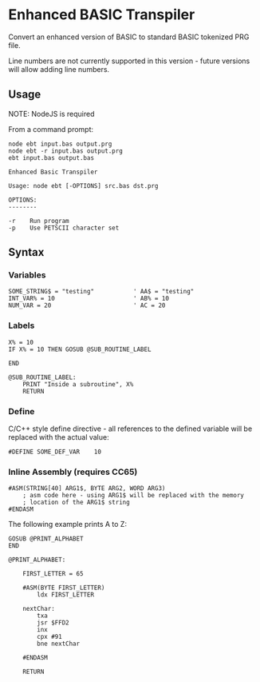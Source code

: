 # Enhanced BASIC Transpiler
 Convert an enhanced version of BASIC to standard BASIC tokenized PRG file.
 
 Line numbers are not currently supported in this version - future versions will allow adding line numbers.

## Usage
NOTE: NodeJS is required

From a command prompt:
```
node ebt input.bas output.prg
node ebt -r input.bas output.prg
ebt input.bas output.bas
```

```
Enhanced Basic Transpiler

Usage: node ebt [-OPTIONS] src.bas dst.prg

OPTIONS:
--------

-r    Run program
-p    Use PETSCII character set

```
 
## Syntax

### Variables
```
SOME_STRING$ = "testing"           ' AA$ = "testing"
INT_VAR% = 10                      ' AB% = 10
NUM_VAR = 20                       ' AC = 20
```


### Labels

```
X% = 10
IF X% = 10 THEN GOSUB @SUB_ROUTINE_LABEL

END

@SUB_ROUTINE_LABEL:
    PRINT "Inside a subroutine", X%
    RETURN
```

### Define

C/C++ style define directive - all references to the defined variable will be replaced with the actual value:

```
#DEFINE SOME_DEF_VAR    10
```

### Inline Assembly (requires CC65)

```
#ASM(STRING[40] ARG1$, BYTE ARG2, WORD ARG3)
    ; asm code here - using ARG1$ will be replaced with the memory
    ; location of the ARG1$ string
#ENDASM
```

The following example prints A to Z:

```
GOSUB @PRINT_ALPHABET
END

@PRINT_ALPHABET:

    FIRST_LETTER = 65
	
    #ASM(BYTE FIRST_LETTER)
        ldx FIRST_LETTER

    nextChar:
        txa
        jsr $FFD2
        inx
        cpx #91
        bne nextChar

    #ENDASM

    RETURN
```


